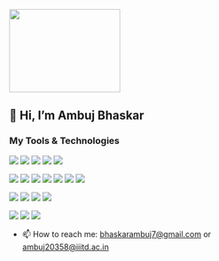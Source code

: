 <img src="https://media.giphy.com/media/3ZZ8r1DGDsIt0VFxiR/giphy.gif" width="200" height="150">

## 👋 Hi, I’m Ambuj Bhaskar

### My Tools & Technologies 

![](https://img.shields.io/badge/-JavaScript-ede909)
![](https://img.shields.io/badge/-Java-red)
![](https://img.shields.io/badge/-C++-2d1085)
![](https://img.shields.io/badge/-C-0011ff)
![](https://img.shields.io/badge/-Python-455acc)

![](https://img.shields.io/badge/-Next-341110)
![](https://img.shields.io/badge/-React-24fff1)
![](https://img.shields.io/badge/-Svelte-f76b00)
![](https://img.shields.io/badge/-Express-dddddd)
![](https://img.shields.io/badge/-Node-129920)
![](https://img.shields.io/badge/-MySQL-1271f9)
![](https://img.shields.io/badge/-PostgreSQL-127179)

![](https://img.shields.io/badge/-OpenGL3-129920)
![](https://img.shields.io/badge/-ImGui-2d1085)
![](https://img.shields.io/badge/-Unity-1b1b1b)
![](https://img.shields.io/badge/-JavaFX-red)

![](https://img.shields.io/badge/-Illustrator-ff0000)
![](https://img.shields.io/badge/-Blender-eb4d0e)
![](https://img.shields.io/badge/-MagicaVoxel-b500f7)

* 📫 How to reach me: bhaskarambuj7@gmail.com or ambuj20358@iiitd.ac.in
